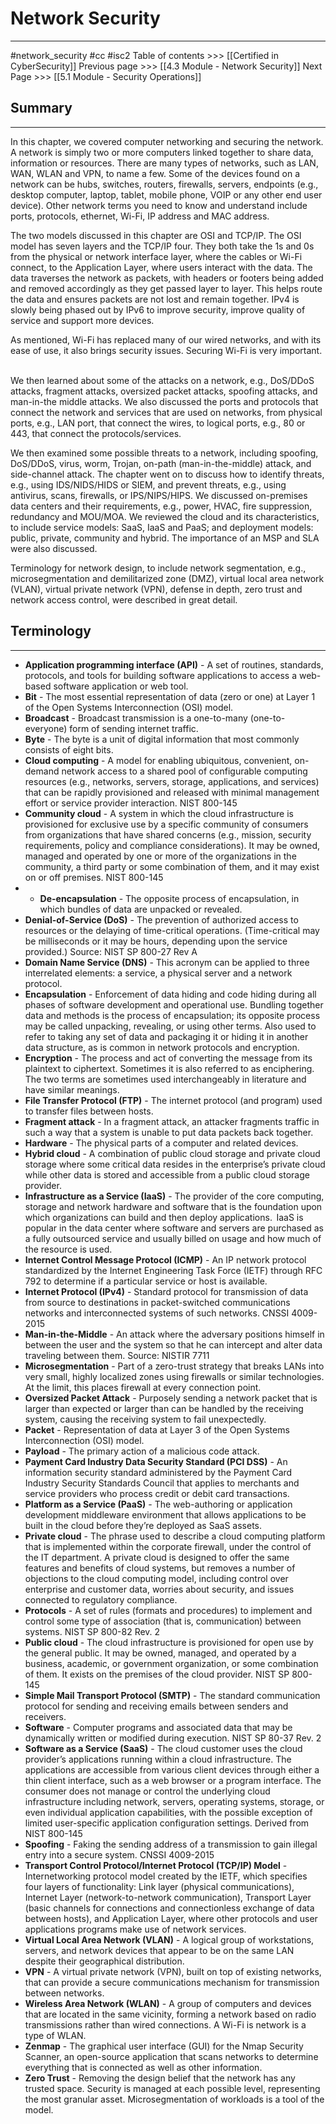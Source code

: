 # Network Security
---
#network_security  #cc #isc2
Table of contents >>> [[Certified in CyberSecurity]]
Previous page >>> [[4.3 Module - Network Security]]
Next Page >>> [[5.1 Module - Security Operations]]

## Summary
---

In this chapter, we covered computer networking and securing the network. A network is simply two or more computers linked together to share data, information or resources. There are many types of networks, such as LAN, WAN, WLAN and VPN, to name a few. Some of the devices found on a network can be hubs, switches, routers, firewalls, servers, endpoints (e.g., desktop computer, laptop, tablet, mobile phone, VOIP or any other end user device). Other network terms you need to know and understand include ports, protocols, ethernet, Wi-Fi, IP address and MAC address.  

The two models discussed in this chapter are OSI and TCP/IP. The OSI model has seven layers and the TCP/IP four. They both take the 1s and 0s from the physical or network interface layer, where the cables or Wi-Fi connect, to the Application Layer, where users interact with the data. The data traverses the network as packets, with headers or footers being added and removed accordingly as they get passed layer to layer. This helps route the data and ensures packets are not lost and remain together. IPv4 is slowly being phased out by IPv6 to improve security, improve quality of service and support more devices.  

As mentioned, Wi-Fi has replaced many of our wired networks, and with its ease of use, it also brings security issues. Securing Wi-Fi is very important.  

We then learned about some of the attacks on a network, e.g., DoS/DDoS attacks, fragment attacks, oversized packet attacks, spoofing attacks, and man-in-the middle attacks. We also discussed the ports and protocols that connect the network and services that are used on networks, from physical ports, e.g., LAN port, that connect the wires, to logical ports, e.g., 80 or 443, that connect the protocols/services.  

We then examined some possible threats to a network, including spoofing, DoS/DDoS, virus, worm, Trojan, on-path (man-in-the-middle) attack, and side-channel attack. The chapter went on to discuss how to identify threats, e.g., using IDS/NIDS/HIDS or SIEM, and prevent threats, e.g., using antivirus, scans, firewalls, or IPS/NIPS/HIPS. We discussed on-premises data centers and their requirements, e.g., power, HVAC, fire suppression, redundancy and MOU/MOA. We reviewed the cloud and its characteristics, to include service models: SaaS, IaaS and PaaS; and deployment models: public, private, community and hybrid. The importance of an MSP and SLA were also discussed.  

Terminology for network design, to include network segmentation, e.g., microsegmentation and demilitarized zone (DMZ), virtual local area network (VLAN), virtual private network (VPN), defense in depth, zero trust and network access control, were described in great detail.
## Terminology
---
- **Application programming interface (API)** - A set of routines, standards, protocols, and tools for building software applications to access a web-based software application or web tool.
- **Bit** - The most essential representation of data (zero or one) at Layer 1 of the Open Systems Interconnection (OSI) model.
- **Broadcast** - Broadcast transmission is a one-to-many (one-to-everyone) form of sending internet traffic.
- **Byte** - The byte is a unit of digital information that most commonly consists of eight bits.
- **Cloud computing** - A model for enabling ubiquitous, convenient, on-demand network access to a shared pool of configurable computing resources (e.g., networks, servers, storage, applications, and services) that can be rapidly provisioned and released with minimal management effort or service provider interaction. NIST 800-145
- **Community cloud** - A system in which the cloud infrastructure is provisioned for exclusive use by a specific community of consumers from organizations that have shared concerns (e.g., mission, security requirements, policy and compliance considerations). It may be owned, managed and operated by one or more of the organizations in the community, a third party or some combination of them, and it may exist on or off premises. NIST 800-145
- - **De-encapsulation** - The opposite process of encapsulation, in which bundles of data are unpacked or revealed.
- **Denial-of-Service (DoS)** - The prevention of authorized access to resources or the delaying of time-critical operations. (Time-critical may be milliseconds or it may be hours, depending upon the service provided.) Source: NIST SP 800-27 Rev A
- **Domain Name Service (DNS)** - This acronym can be applied to three interrelated elements: a service, a physical server and a network protocol.
- **Encapsulation** - Enforcement of data hiding and code hiding during all phases of software development and operational use. Bundling together data and methods is the process of encapsulation; its opposite process may be called unpacking, revealing, or using other terms. Also used to refer to taking any set of data and packaging it or hiding it in another data structure, as is common in network protocols and encryption.
- **Encryption** - The process and act of converting the message from its plaintext to ciphertext. Sometimes it is also referred to as enciphering. The two terms are sometimes used interchangeably in literature and have similar meanings.
- **File Transfer Protocol (FTP)** - The internet protocol (and program) used to transfer files between hosts.
- **Fragment attack** - In a fragment attack, an attacker fragments traffic in such a way that a system is unable to put data packets back together.
- **Hardware** - The physical parts of a computer and related devices.
- **Hybrid cloud** - A combination of public cloud storage and private cloud storage where some critical data resides in the enterprise’s private cloud while other data is stored and accessible from a public cloud storage provider.
- **Infrastructure as a Service (IaaS)** - The provider of the core computing, storage and network hardware and software that is the foundation upon which organizations can build and then deploy applications.  IaaS is popular in the data center where software and servers are purchased as a fully outsourced service and usually billed on usage and how much of the resource is used.
- **Internet Control Message Protocol (ICMP)** - An IP network protocol standardized by the Internet Engineering Task Force (IETF) through RFC 792 to determine if a particular service or host is available.
- **Internet Protocol (IPv4)** - Standard protocol for transmission of data from source to destinations in packet-switched communications networks and interconnected systems of such networks. CNSSI 4009-2015
- **Man-in-the-Middle** - An attack where the adversary positions himself in between the user and the system so that he can intercept and alter data traveling between them. Source: NISTIR 7711
- **Microsegmentation** - Part of a zero-trust strategy that breaks LANs into very small, highly localized zones using firewalls or similar technologies. At the limit, this places firewall at every connection point.
- **Oversized Packet Attack** - Purposely sending a network packet that is larger than expected or larger than can be handled by the receiving system, causing the receiving system to fail unexpectedly.
- **Packet** - Representation of data at Layer 3 of the Open Systems Interconnection (OSI) model.
- **Payload** - The primary action of a malicious code attack.
- **Payment Card Industry Data Security Standard (PCI DSS)** - An information security standard administered by the Payment Card Industry Security Standards Council that applies to merchants and service providers who process credit or debit card transactions.
- **Platform as a Service (PaaS)** - The web-authoring or application development middleware environment that allows applications to be built in the cloud before they’re deployed as SaaS assets.
- **Private cloud** - The phrase used to describe a cloud computing platform that is implemented within the corporate firewall, under the control of the IT department. A private cloud is designed to offer the same features and benefits of cloud systems, but removes a number of objections to the cloud computing model, including control over enterprise and customer data, worries about security, and issues connected to regulatory compliance.
- **Protocols** - A set of rules (formats and procedures) to implement and control some type of association (that is, communication) between systems. NIST SP 800-82 Rev. 2
- **Public cloud** - The cloud infrastructure is provisioned for open use by the general public. It may be owned, managed, and operated by a business, academic, or government organization, or some combination of them. It exists on the premises of the cloud provider. NIST SP 800-145
- **Simple Mail Transport Protocol (SMTP)** - The standard communication protocol for sending and receiving emails between senders and receivers.
- **Software** - Computer programs and associated data that may be dynamically written or modified during execution. NIST SP 80-37 Rev. 2
- **Software as a Service (SaaS)** - The cloud customer uses the cloud provider’s applications running within a cloud infrastructure. The applications are accessible from various client devices through either a thin client interface, such as a web browser or a program interface. The consumer does not manage or control the underlying cloud infrastructure including network, servers, operating systems, storage, or even individual application capabilities, with the possible exception of limited user-specific application configuration settings. Derived from NIST 800-145
- **Spoofing** - Faking the sending address of a transmission to gain illegal entry into a secure system. CNSSI 4009-2015
- **Transport Control Protocol/Internet Protocol (TCP/IP) Model** - Internetworking protocol model created by the IETF, which specifies four layers of functionality: Link layer (physical communications), Internet Layer (network-to-network communication), Transport Layer (basic channels for connections and connectionless exchange of data between hosts), and Application Layer, where other protocols and user applications programs make use of network services.
- **Virtual Local Area Network (VLAN)** - A logical group of workstations, servers, and network devices that appear to be on the same LAN despite their geographical distribution.
- **VPN** - A virtual private network (VPN), built on top of existing networks, that can provide a secure communications mechanism for transmission between networks.
- **Wireless Area Network (WLAN)** - A group of computers and devices that are located in the same vicinity, forming a network based on radio transmissions rather than wired connections. A Wi-Fi is network is a type of WLAN.
- **Zenmap** - The graphical user interface (GUI) for the Nmap Security Scanner, an open-source application that scans networks to determine everything that is connected as well as other information.
- **Zero Trust** - Removing the design belief that the network has any trusted space. Security is managed at each possible level, representing the most granular asset. Microsegmentation of workloads is a tool of the model.